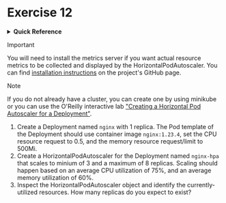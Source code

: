 # Exercise 12

<details>
<summary><b>Quick Reference</b></summary>
<p>

* Namespace: `default`<br>
* Documentation: [Deployments](https://kubernetes.io/docs/concepts/workloads/controllers/deployment/), [Horizontal Pod Autoscaling](https://kubernetes.io/docs/tasks/run-application/horizontal-pod-autoscale/)

</p>
</details>

> [!IMPORTANT]
> You will need to install the metrics server if you want actual resource metrics to be collected and displayed by the HorizontalPodAutoscaler. You can find [installation instructions](https://github.com/kubernetes-sigs/metrics-server#installation) on the project's GitHub page.

> [!NOTE]
> If you do not already have a cluster, you can create one by using minikube or you can use the O'Reilly interactive lab ["Creating a Horizontal Pod Autoscaler for a Deployment"](https://learning.oreilly.com/scenarios/creating-a-horizontal/9781098164034/).

1. Create a Deployment named `nginx` with 1 replica. The Pod template of the Deployment should use container image `nginx:1.23.4`, set the CPU resource request to 0.5, and the memory resource request/limit to 500Mi.
2. Create a HorizontalPodAutoscaler for the Deployment named `nginx-hpa` that scales to minium of 3 and a maximum of 8 replicas. Scaling should happen based on an average CPU utilization of 75%, and an average memory utilization of 60%.
3. Inspect the HorizontalPodAutoscaler object and identify the currently-utilized resources. How many replicas do you expect to exist?